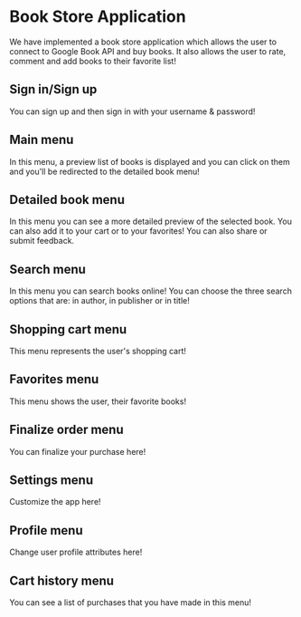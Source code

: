 # Book Store Application
We have implemented a book store application which allows the user to connect to Google Book API and buy books. It also allows the user to rate, comment and add books to their favorite list!
## Sign in/Sign up
You can sign up and then sign in with your username & password!
## Main menu
In this menu, a preview list of books is displayed and you can click on them and you'll be redirected to the detailed book menu!
## Detailed book menu
In this menu you can see a more detailed preview of the selected book. You can also add it to your cart or to your favorites! You can also share or submit feedback.
## Search menu
In this menu you can search books online! You can choose the three search options that are: in author, in publisher or in title!
## Shopping cart menu
This menu represents the user's shopping cart!
## Favorites menu
This menu shows the user, their favorite books!
## Finalize order menu
You can finalize your purchase here!
## Settings menu
Customize the app here!
## Profile menu
Change user profile attributes here!
## Cart history menu
You can see a list of purchases that you have made in this menu!

